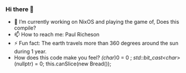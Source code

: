 ### Hi there 👋
- 🔭 I’m currently working on NixOS and playing the game of, Does this compile?
- 📫 How to reach me: Paul Richeson
- ⚡ Fun fact: The earth travels more than 360 degrees around the sun during 1 year.
- How does this code make you feel? *(char*)0 = 0 ; *std::bit_cast<char*>(nullptr) = 0; this.canSlice(new Bread()); 
